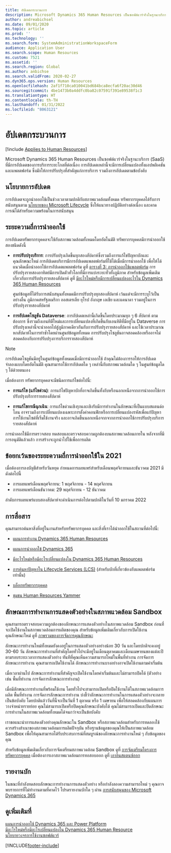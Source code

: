 ```yaml
---
title: อัปเดตกระบวนการ
description: Microsoft Dynamics 365 Human Resources เป็นซอฟต์แวร์จริงในฐานะบริการ (SaaS) ที่ให้การอัปเดตของการบริการระยะไกลที่ต่อเนื่องสำหรับแอปพลิเคชันและการเปลี่ยนแปลงแพลตฟอร์ม
author: andreabichsel
ms.date: 09/01/2020
ms.topic: article
ms.prod: ''
ms.technology: ''
ms.search.form: SystemAdministrationWorkspaceForm
audience: Application User
ms.search.scope: Human Resources
ms.custom: 7521
ms.assetid: ''
ms.search.region: Global
ms.author: anbichse
ms.search.validFrom: 2020-02-27
ms.dyn365.ops.version: Human Resources
ms.openlocfilehash: 2af1f710ca010041bd684bca8ecfa6f20ac30d46
ms.sourcegitcommit: 4be1473b0a4ddfc0ba82c07591f391e89538f1c3
ms.translationtype: HT
ms.contentlocale: th-TH
ms.lasthandoff: 01/31/2022
ms.locfileid: "8063121"
---
```

# <a name="update-process"></a>อัปเดตกระบวนการ

[!include [Applies to Human Resources](../includes/applies-to-hr.md)]



Microsoft Dynamics 365 Human Resources เป็นซอฟต์แวร์จริงในฐานะบริการ (SaaS) ที่มีการอัปเดตของการบริการระยะไกลที่ต่อเนื่อง การอัปเดตเหล่านี้จะมีการเปลี่ยนแปลงทั้งแอปพลิเคชันและแพลตฟอร์ม ซึ่งมักให้การปรับปรุงที่สำคัญแก่การบริการ รวมถึงการอัปเดตตามข้อบังคับ

## <a name="update-policy"></a>นโยบายการอัปเดต

การอัปเดตจะถูกนำออกใช้เป็นช่วงเวลาตามปกติกับสภาพแวดล้อมทั้งหมด ทรัพยากรบุคคลได้รับการสนับสนุนตาม [นโยบายของ Microsoft Lifecycle](https://support.microsoft.com/hub/4095338/microsoft-lifecycle-policy) ซึ่งให้แนวทางปฏิบัติอย่างต่อเนื่อง และคาดการณ์ได้สำหรับความพร้อมในการสนับสนุน

## <a name="release-cadence"></a>ระยะความถี่การนำออกใช้ 

การอัปเดตทรัพยากรบุคคลจะใช้กับสภาพแวดล้อมทั้งหมดโดยอัตโนมัติ ทรัพยากรบุคคลมีการนำออกใช้สองชนิดดังนี้

- **การปรับปรุงบริการ**: การปรับปรุงเกิดขึ้นทุกสองสัปดาห์ซึ่งรวมถึงการแก้ไขปัญหาบักและคุณลักษณะใหม่ การอัปเดตบริการมีการอัปเดตแพลตฟอร์มที่ใช้ได้เมื่อมีการนำออกใช้ เพื่อให้ได้แนวคิดเมื่อนำออกใช้การอัปเดตแพลตฟอร์ม ดูที่ [ตารางที่ 3: การนำออกใช้แพลตฟอร์ม](../fin-ops-core/dev-itpro/migration-upgrade/versions-update-policy.md#table-3-platform-releases) การปรับปรุงรายสองอาทิตย์มีการเปิดตัวทั่วโลกที่มีการแบ่งระยะทั่วทั้งภูมิภาค สำหรับข้อมูลเพิ่มเติมเกี่ยวกับการปรับปรุงรายสองสัปดาห์ ดูที่ [มีอะไรใหม่หรือมีการเปลี่ยนแปลงอะไรใน Dynamics 365 Human Resources](hr-admin-whats-new.md)

    ศูนย์ข้อมูลที่ได้รับการสนับสนุนทั้งหมดมีการปรับปรุงทุกสองสัปดาห์ เว้นแต่จะมีการระบุไว้เป็นอย่างอื่น ภูมิภาคสหรัฐอเมริกา ออสเตรเลีย ยุโรป อังกฤษ เอเชีย และแคนาดา รวมอยู่ในการปรับปรุงรายสองสัปดาห์ 

- **การอัปเดตโซลูชัน Dataverse**: การอัปเดตเหล่านี้เกิดขึ้นโดยประมาณทุก ๆ 6 สัปดาห์ ตามต้องการ ซึ่งรวมถึงเอนทิตีใหม่และการเปลี่ยนแปลงที่เกิดขึ้นกับเอนทิตีที่มีอยู่ใน Dataverse การปรับปรุงเหล่านี้จะนำออกไปสู่ภูมิภาคเดียวกันกับการปรับปรุงรายสองสัปดาห์ และใช้เวลาประมาณหกสัปดาห์ในการทำซ้ำโดยผ่านศูนย์ข้อมูลทั้งหมด การปรับปรุงโซลูชันอาจสอดคล้องหรืออาจไม่สอดคล้องกับการปรับปรุงการบริการรายสองสัปดาห์

> [!NOTE]
> การอัปเดตโซลูชันมีอยู่ในศูนย์ข้อมูลทั้งหมดเมื่อมีการนำออกใช้ ถ้าคุณไม่ต้องการรอให้การอัปเดตจำลองแบบโดยอัตโนมัติ คุณสามารถใช้การอัปเดตใด ๆ เหล่านี้กับสภาพแวดล้อมใด ๆ ในศูนย์ข้อมูลใด ๆ ได้ด้วยตนเอง

เมื่อต้องการ ทรัพยากรบุคคลจะมีชนิดการแก้ไขต่อไปนี้:

- **การแก้ไข (แก้ไขด่วน)**: การแก้ไขปัญหาบักที่อาจเกิดขึ้นทั้งกับหรือนอกเหนือจากการนำออกใช้การปรับปรุงบริการรายสองสัปดาห์

- **การแก้ไขกรณีฉุกเฉิน**: การแก้ไขด่วนเชิงรุกและเชิงรับมีการทำงานในลักษณะที่เป็นแบบสแตนด์อโลน อาจรวมถึงการเปลี่ยนแปลงเฉพาะการตั้งค่าคอนฟิกหรือการเปลี่ยนแปลงรหัสเพื่อแก้ปัญหาการใช้งานไซต์ที่เริ่มใช้งานจริง และอาจเกิดขึ้นนอกเหนือจากจากการนำออกใช้การปรับปรุงบริการรายสองสัปดาห์

การนำออกใช้มีการตรวจสอบ ทดสอบและตรวจสอบความถูกต้องบนสภาพแวดล้อมภายใน หลังจากที่มีการอนุมัติแล้วแล้ว การสร้างจะถูกนำไปใช้เพื่อการผลิต

## <a name="release-cadence-exceptions-in-2021"></a>ข้อยกเว้นของระยะความถี่การนำออกใช้ใน 2021

เมื่อต้องการลงบัญชีสำหรับวันหยุด กำหนดการเผยแพร่สำหรับเดือนพฤศจิกายนและธันวาคม 2021 มีดังต่อไปนี้

- การเผยแพร่เดือนพฤศจิกายน: 1 พฤศจิกายน - 14 พฤศจิกายน
- การเผยแพร่เดือนธันวาคม: 29 พฤศจิกายน - 12 ธันวาคม
 
ลำดับการเผยแพร่แบบสองสัปดาห์จะดำเนินการต่อไปตามปกติในวันที่ 10 มกราคม 2022

## <a name="communications"></a>การสื่อสาร

คุณสามารถค้นหาสิ่งที่อยู่ในงานสำหรับทรัพยากรบุคคล และสิ่งที่เราได้นำออกใช้ในสถานที่ต่อไปนี้:

- [แผนการทำงาน Dynamics 365 Human Resources](https://dynamics.microsoft.com/roadmap/human-resources/)

- [แผนการนำออกใข้ Dynamics 365](/dynamics365/release-plans/)

- [มีอะไรใหม่หรือมีอะไรเปลี่ยนแปลงใน Dynamics 365 Human Resources](hr-admin-whats-new.md)

- [การค้นหาปัญหาใน Lifecycle Services (LCS)](../fin-ops-core/dev-itpro/lifecycle-services/issue-search-lcs.md) (สำหรับบักที่เกี่ยวข้องกับแพลตฟอร์มเท่านั้น)

- [บล็อกทรัพยากรบุคคล](https://community.dynamics.com/365/talent/b/dynamics365fortalent)

- [ชุมชน Human Resources Yammer](https://www.yammer.com/dynamicsaxfeedbackprograms/#/threads/inGroup?type=in_group&feedId=10542230)

## <a name="preview-features-in-a-sandbox-environment"></a>ลักษณะการทำงานการแสดงตัวอย่างในสภาพแวดล้อม Sandbox

คุณสามารถตรวจสอบความถูกต้องของลักษณะการแสดงตัวอย่างในสภาพแวดล้อม Sandbox ก่อนที่จะเปิดใช้งานในสภาพแวดล้อมการผลิตของคุณ สำหรับข้อมูลเพิ่มเติมเกี่ยวกับการเปิดใช้งานคุณลักษณะใหม่ ดูที่ [ภาพรวมของการจัดการคุณลักษณะ](../fin-ops-core/fin-ops/get-started/feature-management/feature-management-overview.md)

ลักษณะการทำงานใหม่ทั้งหมดยังคงอยู่ในการแสดงตัวอย่างอย่างน้อย 30 วัน และโดยปกติจะคงอยู่ 30-60 วัน ลักษณะการทำงานที่สำคัญโดยทั่วไปจะมีอยู่ในเดือนตุลาคมและเดือนเมษายนของแต่ละปีตามรอบระยะเวลาการแสดงตัวอย่าง ทันทีที่คุณเห็นความสามารถใหม่ในพื้นที่ทำงาน การจัดการลักษณะการทำงาน คุณสามารถเปิดใช้งานได้ ลักษณะการทำงานบางอย่างอาจเปิดใช้งานตามค่าเริ่มต้น

เมื่อเวลาผ่านไป ลักษณะการทำงานที่สำคัญจะเปิดใช้งานโดยค่าเริ่มต้นและไม่สามารถปิดได้ (ตัวอย่างเช่น พื้นที่ทำงาน การจัดการลักษณะการทำงาน)

เมื่อมีลักษณะการทำงานที่พร้อมใช้งาน โดยทั่วไปจะสามารถเปิดหรือปิดใช้งานได้ในสภาพแวดล้อมการผลิต พื้นที่ทำงาน การจัดการลักษณะการทำงาน บ่งชี้ว่าลักษณะการทำงานในการแสดงตัวอย่างจะกลายเป็นข้อบังคับ โดยปกติแล้ววันที่นี้จะเป็นวันที่ 1 ตุลาคม หรือ 1 เมษายน เพื่อให้สอดคล้องกับแผนการวางจำหน่ายรายย่อย คุณไม่สามารถเปิดหรือปิดคุณลักษณะบังคับได้ คุณไม่สามารถเปิดและปิดลักษณะการทำงานในสภาพแวดล้อมทั้งหมดได้จนกว่าจะเป็นข้อบังคับ

เราขอแนะนำการแสดงตัวอย่างคุณลักษณะใน Sandbox หรือสภาพแวดล้อมสำหรับการทดลองใช้ ควรสร้างสำเนาของสภาพแวดล้อมการผลิตปัจจุบัน หรือฐานข้อมูลของคุณให้เป็นสภาพแวดล้อม Sandbox เพื่อให้คุณสามารถได้รับประสบการณ์ที่สมบูรณ์ของลักษณะการทำงานใหม่ ๆ กับข้อมูลของคุณ

สำหรับข้อมูลเพิ่มเติมเกี่ยวกับการจัดเตรียมสภาพแวดล้อม Sandbox ดูที่ [การจัดเตรียมโครงการทรัพยากรบุคคล](hr-admin-setup-provision.md) เมื่อต้องการเอาสภาพแวดล้อมการทอสอบออก ดูที่ [เอาอินสแตนซ์ออก](hr-admin-setup-remove-instance.md#remove-a-test-drive-environment) 

## <a name="report-bugs"></a>รายงานบัก

ในขณะที่กำลังทดสอบลักษณะการทำงานการแสดงตัวอย่าง หรือกำลังลองความสามารถใหม่ ๆ คุณอาจพบรายการที่ไม่ทำงานตามที่คาดไว้ โปรดรายงานบักใด ๆ ผ่าน [การสนับสนุนของ Microsoft Dynamics 365](https://dynamics.microsoft.com/support/)

## <a name="see-also"></a>ดูเพิ่มเติมที่

[แผนการนำออกใช้ Dynamics 365 และ Power Platform](/dynamics365/release-plans)</br>
[มีอะไรใหม่หรือมีอะไรเปลี่ยนแปลงใน Dynamics 365 Human Resource](hr-admin-whats-new.md)</br>
[นโยบายวงจรการใช้งานซอฟต์แวร์](../fin-ops-core/dev-itpro/migration-upgrade/versions-update-policy.md)



[!INCLUDE[footer-include](../includes/footer-banner.md)]